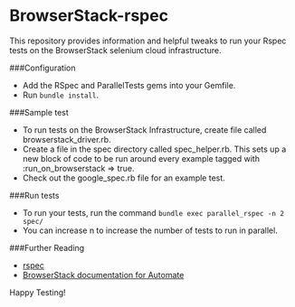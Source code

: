 BrowserStack-rspec
=========

This repository provides information and helpful tweaks to run your Rspec tests on the BrowserStack selenium cloud infrastructure.

###Configuration
- Add the RSpec and ParallelTests gems into your Gemfile.
- Run `bundle install`.

###Sample test
- To run tests on the BrowserStack Infrastructure, create file called browserstack_driver.rb.
- Create a file in the spec directory called spec_helper.rb. This sets up a new block of code to be run around every example tagged with :run_on_browserstack => true. 
- Check out the google_spec.rb file for an example test.


###Run tests
- To run your tests, run the command `bundle exec parallel_rspec -n 2 spec/`
- You can increase n to increase the number of tests to run in parallel.


###Further Reading
- [rspec](http://rspec.info/)
- [BrowserStack documentation for Automate](https://www.browserstack.com/automate/ruby)

Happy Testing!
